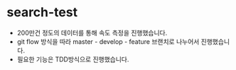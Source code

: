 # search-test
* 200만건 정도의 데이터를 통해 속도 측정을 진행했습니다.
* git flow 방식을 따라 master - develop - feature 브랜치로 나누어서 진행했습니다.
* 필요한 기능은 TDD방식으로 진행했습니다.
